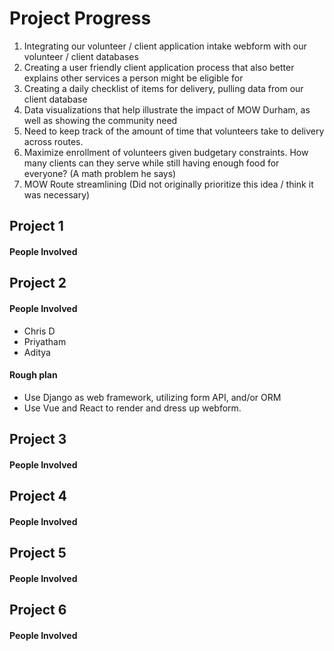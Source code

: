 # Project Progress
1. Integrating our volunteer / client application intake webform with our volunteer / client databases
2. Creating a user friendly client application process that also better explains other services a person might be eligible for
3. Creating a daily checklist of items for delivery, pulling data from our client database
4. Data visualizations that help illustrate the impact of MOW Durham, as well as showing the community need
5. Need to keep track of the amount of time that volunteers take to delivery across routes.
6. Maximize enrollment of volunteers given budgetary constraints. How many clients can they serve while still having enough food for everyone? (A math problem he says)
7. MOW Route streamlining (Did not originally prioritize this idea / think it was necessary)


## Project 1
#### People Involved

## Project 2
#### People Involved
*  Chris D
*  Priyatham
*  Aditya

#### Rough plan
* Use Django as web framework, utilizing form API, and/or ORM
* Use Vue and React to render and dress up webform.

## Project 3
#### People Involved

## Project 4
#### People Involved

## Project 5
#### People Involved

## Project 6
#### People Involved

